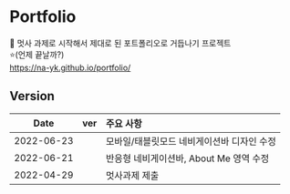 # Portfolio
💬 멋사 과제로 시작해서 제대로 된 포트폴리오로 거듭나기 프로젝트   
⭐(언제 끝날까?)  
https://na-yk.github.io/portfolio/

## Version
|Date|ver|주요 사항|
|:---:|:---:|:--------|
|2022-06-23||모바일/태블릿모드 네비게이션바 디자인 수정|
|2022-06-21||반응형 네비게이션바, About Me 영역 수정|
|2022-04-29||멋사과제 제출|

